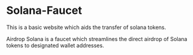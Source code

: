 # Solana-Faucet
This is a basic website which aids the transfer of solana tokens.

Airdrop Solana is a faucet which streamlines the direct airdrop of Solana tokens to designated wallet addresses. 
